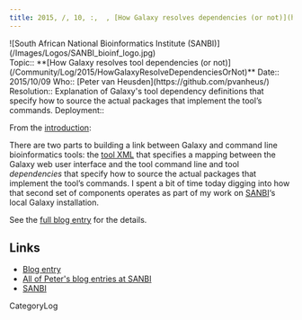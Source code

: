```yaml
---
title: 2015, /, 10, :,  , [How Galaxy resolves dependencies (or not)](http://pvh.wp.sanbi.ac.za/2015/10/09/how-galaxy-resolves-dependencies-or-not/)
---
```

<div class='center'>![South African National Bioinformatics Institute (SANBI)](/Images/Logos/SANBI_bioinf_logo.jpg)</div>





<div class='logbox'>
 Topic:: **[How Galaxy resolves tool dependencies (or not)](/Community/Log/2015/HowGalaxyResolveDependenciesOrNot)**
 Date:: 2015/10/09
 Who:: [Peter van Heusden](https://github.com/pvanheus/)
 Resolution:: Explanation of Galaxy's tool dependency definitions that specify how to source the actual packages that implement the tool’s commands.
 Deployment:: 
</div>

From the [introduction](http://pvh.wp.sanbi.ac.za/2015/10/09/how-galaxy-resolves-dependencies-or-not/):

 There are two parts to building a link between Galaxy and command line bioinformatics tools: the [tool XML](/Admin/Tools/ToolConfigSyntax) that specifies a mapping between the Galaxy web user interface and the tool command line and tool *dependencies* that specify how to source the actual packages that implement the tool’s commands. I spent a bit of time today digging into how that second set of components operates as part of my work on [SANBI](http://www.sanbi.ac.za/)‘s local Galaxy installation.

See the [full blog entry](http://pvh.wp.sanbi.ac.za/2015/10/09/how-galaxy-resolves-dependencies-or-not/) for the details.


## Links

* [Blog entry](http://pvh.wp.sanbi.ac.za/2015/10/09/how-galaxy-resolves-dependencies-or-not/)
* [All of Peter's blog entries at SANBI](http://pvh.wp.sanbi.ac.za/author/pvh/)
* [SANBI](http://www.sanbi.ac.za/)


CategoryLog
